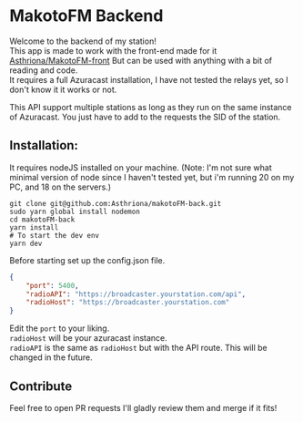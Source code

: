 # MakotoFM Backend

Welcome to the backend of my station!  
This app is made to work with the front-end made for it [Asthriona/MakotoFM-front](https://github.com/Asthriona/MakotoFM-front) But can  be used with anything with a bit of reading and code.  
It requires a full Azuracast installation, I have not tested the relays yet, so I don't know it it works or not.  

This API support multiple stations as long as they run on the same instance of Azuracast. You just have to add to the requests the SID of the station.

## Installation:
It requires nodeJS installed on your machine.
(Note: I'm not sure what minimal version of node since I haven't tested yet, but i'm running 20 on my PC, and 18 on the servers.)

```
git clone git@github.com:Asthriona/makotoFM-back.git
sudo yarn global install nodemon
cd makotoFM-back
yarn install
# To start the dev env
yarn dev
```

Before starting set up the config.json file.
```json
{
    "port": 5400,
    "radioAPI": "https://broadcaster.yourstation.com/api",
    "radioHost": "https://broadcaster.yourstation.com"
}
```
Edit the `port` to your liking.  
`radioHost` will be your azuracast instance.  
`radioAPI` is the same as `radioHost` but with the API route. This will be changed in the future.  

## Contribute
Feel free to open PR requests I'll gladly review them and merge if it fits!